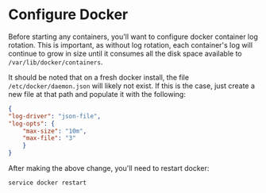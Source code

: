 # Configure Docker

Before starting any containers, you'll want to configure docker container log rotation. This is important, as without log rotation, each container's log will continue to grow in size until it consumes all the disk space available to `/var/lib/docker/containers`.

It should be noted that on a fresh docker install, the file `/etc/docker/daemon.json` will likely not exist. If this is the case, just create a new file at that path and populate it with the following:

```json
{
"log-driver": "json-file",
"log-opts": {
    "max-size": "10m",
    "max-file": "3"
    }
}
```

After making the above change, you'll need to restart docker:

```bash
service docker restart
```



